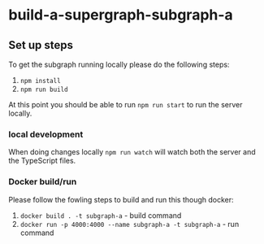 # build-a-supergraph-subgraph-a

## Set up steps

To get the subgraph running locally please do the following steps:

1. `npm install`
2. `npm run build`

At this point you should be able to run `npm run start` to run the server locally.

### local development

When doing changes locally `npm run watch` will watch both the server and the TypeScript files.

### Docker build/run

Please follow the fowling steps to build and run this though docker:

1. `docker build . -t subgraph-a` - build command
2. `docker run -p 4000:4000 --name subgraph-a -t subgraph-a` - run command
